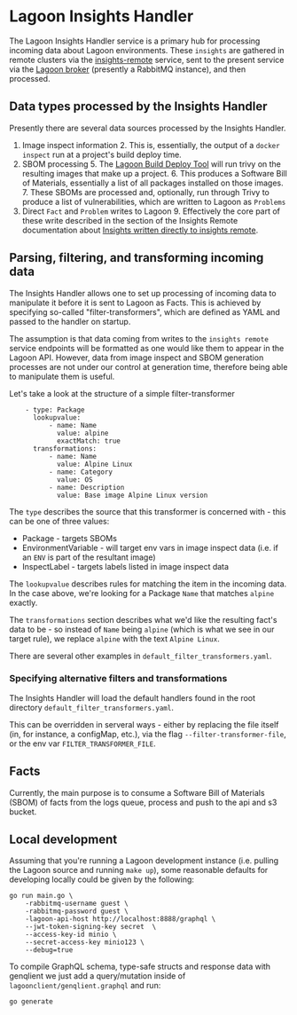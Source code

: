 # Lagoon Insights Handler

The Lagoon Insights Handler service is a primary hub for processing incoming data about Lagoon environments. 
These `insights` are gathered in remote clusters via the [insights-remote](https://github.com/uselagoon/insights-remote) service,
sent to the present service via the [Lagoon broker](https://github.com/uselagoon/lagoon/tree/main/services/broker) (presently a RabbitMQ instance), and then processed.


## Data types processed by the Insights Handler

Presently there are several data sources processed by the Insights Handler.

1. Image inspect information
   2. This is, essentially, the output of a `docker inspect` run at a project's build deploy time.
4. SBOM processing
   5. The [Lagoon Build Deploy Tool](https://github.com/uselagoon/build-deploy-tool) will run trivy on the resulting images that make up a project.
   6. This produces a Software Bill of Materials, essentially a list of all packages installed on those images.
   7. These SBOMs are processed and, optionally, run through Trivy to produce a list of vulnerabilities, which are written to Lagoon as `Problems`
8. Direct `Fact` and `Problem` writes to Lagoon
   9. Effectively the core part of these write described in the section of the Insights Remote documentation about [Insights written directly to insights remote](https://github.com/uselagoon/insights-remote?tab=readme-ov-file#insights-written-directly-to-insights-remote).

## Parsing, filtering, and transforming incoming data

The Insights Handler allows one to set up processing of incoming data to manipulate it before it is sent to Lagoon as Facts.
This is achieved by specifying so-called "filter-transformers", which are defined as YAML and passed to the handler on startup.

The assumption is that data coming from writes to the `insights remote` service endpoints will be formatted as one would like them to appear in the Lagoon API.
However, data from image inspect and SBOM generation processes are not under our control at generation time, therefore being able to manipulate them is useful.

Let's take a look at the structure of a simple filter-transformer

```
    - type: Package
      lookupvalue:
          - name: Name
            value: alpine
            exactMatch: true
      transformations:
          - name: Name
            value: Alpine Linux
          - name: Category
            value: OS
          - name: Description
            value: Base image Alpine Linux version
```

The `type` describes the source that this transformer is concerned with - this can be one of three values:
- Package - targets SBOMs
- EnvironmentVariable - will target env vars in image inspect data (i.e. if an `ENV` is part of the resultant image)
- InspectLabel - targets labels listed in image inspect data

The `lookupvalue` describes rules for matching the item in the incoming data. In the case above, we're looking for a Package `Name` that matches `alpine` exactly.

The `transformations` section describes what we'd like the resulting fact's data to be - so instead of `Name` being `alpine` (which is what we see in our target rule), we replace `alpine` with the text `Alpine Linux`.

There are several other examples in `default_filter_transformers.yaml`.

### Specifying alternative filters and transformations

The Insights Handler will load the default handlers found in the root directory `default_filter_transformers.yaml`.

This can be overridden in serveral ways - either by replacing the file itself (in, for instance, a configMap, etc.), via the flag `--filter-transformer-file`, or the env var `FILTER_TRANSFORMER_FILE`.

## Facts
Currently, the main purpose is to consume a Software Bill of Materials (SBOM) of facts from the logs queue, process
and push to the api and s3 bucket.


## Local development

Assuming that you're running a Lagoon development instance (i.e. pulling the Lagoon source and running `make up`), some reasonable defaults for developing locally could be given by the following: 

    go run main.go \
        -rabbitmq-username guest \
        -rabbitmq-password guest \
        -lagoon-api-host http://localhost:8888/graphql \
        --jwt-token-signing-key secret  \
        --access-key-id minio \
        --secret-access-key minio123 \
        --debug=true

To compile GraphQL schema, type-safe structs and response data with genqlient we just add a query/mutation inside of `lagoonclient/genqlient.graphql` and run:

    go generate

